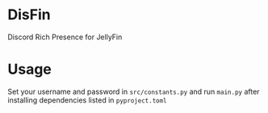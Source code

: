 # DisFin
Discord Rich Presence for JellyFin

# Usage
Set your username and password in `src/constants.py` and run `main.py` after installing dependencies listed in `pyproject.toml`

